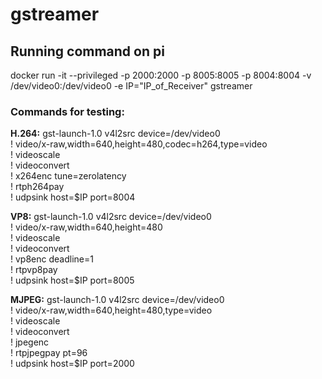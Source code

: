 # gstreamer
## Running command on pi
docker run -it --privileged -p 2000:2000 -p 8005:8005 -p 8004:8004 -v /dev/video0:/dev/video0 -e IP="IP_of_Receiver" gstreamer

### Commands for testing:
**H.264:**
gst-launch-1.0 v4l2src device=/dev/video0 \
    ! video/x-raw,width=640,height=480,codec=h264,type=video \
    ! videoscale \
    ! videoconvert \
    ! x264enc tune=zerolatency \
    ! rtph264pay \
    ! udpsink host=$IP port=8004

**VP8:**
gst-launch-1.0 v4l2src device=/dev/video0 \
    ! video/x-raw,width=640,height=480 \
    ! videoscale \
    ! videoconvert \
    ! vp8enc deadline=1 \
    ! rtpvp8pay \
    ! udpsink host=$IP port=8005

**MJPEG:**
gst-launch-1.0 v4l2src device=/dev/video0 \
    ! video/x-raw,width=640,height=480,type=video \
    ! videoscale \
    ! videoconvert \
    ! jpegenc \
    ! rtpjpegpay pt=96 \
    ! udpsink host=$IP port=2000

